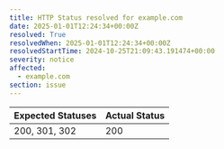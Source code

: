 ```yaml
---
title: HTTP Status resolved for example.com
date: 2025-01-01T12:24:34+00:00Z
resolved: True
resolvedWhen: 2025-01-01T12:24:34+00:00Z
resolvedStartTime: 2024-10-25T21:09:43.191474+00:00
severity: notice
affected:
  - example.com
section: issue
---
```


| Expected Statuses | Actual Status  |
|-------------------|----------------|
| 200, 301, 302 | 200 |
